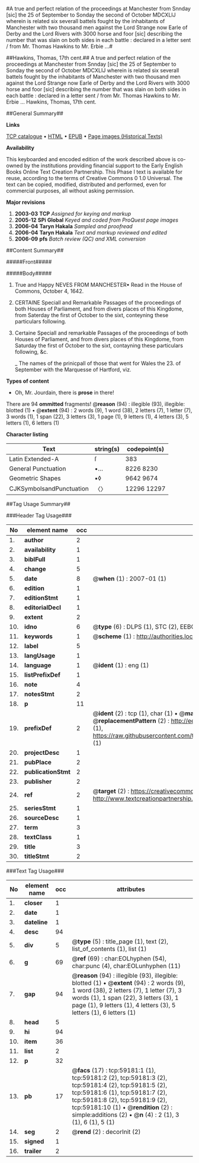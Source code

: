 #A true and perfect relation of the proceedings at Manchester from Snnday [sic] the 25 of September to Sonday the second of October MDCXLIJ wherein is related six severall battels fought by the inhabitants of Manchester with two thousand men against the Lord Strange now Earle of Derby and the Lord Rivers with 3000 horse and foor [sic] describing the number that was slain on both sides in each battle : declared in a letter sent / from Mr. Thomas Hawkins to Mr. Erbie ...#

##Hawkins, Thomas, 17th cent.##
A true and perfect relation of the proceedings at Manchester from Snnday [sic] the 25 of September to Sonday the second of October MDCXLIJ wherein is related six severall battels fought by the inhabitants of Manchester with two thousand men against the Lord Strange now Earle of Derby and the Lord Rivers with 3000 horse and foor [sic] describing the number that was slain on both sides in each battle : declared in a letter sent / from Mr. Thomas Hawkins to Mr. Erbie ...
Hawkins, Thomas, 17th cent.

##General Summary##

**Links**

[TCP catalogue](http://www.ota.ox.ac.uk/tcp/)  • 
[HTML](http://tei.it.ox.ac.uk/tcp/Texts-HTML/free/A43/A43102.html)  • 
[EPUB](http://tei.it.ox.ac.uk/tcp/Texts-EPUB/free/A43/A43102.epub) • 
[Page images (Historical Texts)](https://data.historicaltexts.jisc.ac.uk/view?pubId=eebo-12303114e&pageId=eebo-12303114e-59181-1)

**Availability**

This keyboarded and encoded edition of the
	       work described above is co-owned by the institutions
	       providing financial support to the Early English Books
	       Online Text Creation Partnership. This Phase I text is
	       available for reuse, according to the terms of Creative
	       Commons 0 1.0 Universal. The text can be copied,
	       modified, distributed and performed, even for
	       commercial purposes, all without asking permission.

**Major revisions**

1. __2003-03__ __TCP__ *Assigned for keying and markup*
1. __2005-12__ __SPi Global__ *Keyed and coded from ProQuest page images*
1. __2006-04__ __Taryn Hakala__ *Sampled and proofread*
1. __2006-04__ __Taryn Hakala__ *Text and markup reviewed and edited*
1. __2006-09__ __pfs__ *Batch review (QC) and XML conversion*

##Content Summary##

#####Front#####

#####Body#####

1. True and Happy NEVES FROM MANCHESTER▪ Read in the House of Commons, October 4, 1642.

1. CERTAINE Speciall and Remarkable Passages of the proceedings of both Houses of Parliament, and from divers places of this Kingdome, from Saterday the first of October to the sixt, conteyning these particulars following.

1. Certaine Speciall and remarkable Passages of the proceedings of both Houses of Parliament, and from divers places of this Kingdome, from Saturday the first of October to the sixt, contayning these particulars following, &c.

    _ The names of the prinicpall of those that went for Wales the 23. of September with the Marquesse of Hartford, viz.

**Types of content**

  * Oh, Mr. Jourdain, there is **prose** in there!

There are 94 **ommitted** fragments! 
 @__reason__ (94) : illegible (93), illegible: blotted (1)  •  @__extent__ (94) : 2 words (9), 1 word (38), 2 letters (7), 1 letter (7), 3 words (1), 1 span (22), 3 letters (3), 1 page (1), 9 letters (1), 4 letters (3), 5 letters (1), 6 letters (1)

**Character listing**


|Text|string(s)|codepoint(s)|
|---|---|---|
|Latin Extended-A|ſ|383|
|General Punctuation|•…|8226 8230|
|Geometric Shapes|▪◊|9642 9674|
|CJKSymbolsandPunctuation|〈〉|12296 12297|

##Tag Usage Summary##

###Header Tag Usage###

|No|element name|occ|attributes|
|---|---|---|---|
|1.|__author__|2||
|2.|__availability__|1||
|3.|__biblFull__|1||
|4.|__change__|5||
|5.|__date__|8| @__when__ (1) : 2007-01 (1)|
|6.|__edition__|1||
|7.|__editionStmt__|1||
|8.|__editorialDecl__|1||
|9.|__extent__|2||
|10.|__idno__|6| @__type__ (6) : DLPS (1), STC (2), EEBO-CITATION (1), OCLC (1), VID (1)|
|11.|__keywords__|1| @__scheme__ (1) : http://authorities.loc.gov/ (1)|
|12.|__label__|5||
|13.|__langUsage__|1||
|14.|__language__|1| @__ident__ (1) : eng (1)|
|15.|__listPrefixDef__|1||
|16.|__note__|4||
|17.|__notesStmt__|2||
|18.|__p__|11||
|19.|__prefixDef__|2| @__ident__ (2) : tcp (1), char (1)  •  @__matchPattern__ (2) : ([0-9\-]+):([0-9IVX]+) (1), (.+) (1)  •  @__replacementPattern__ (2) : http://eebo.chadwyck.com/downloadtiff?vid=$1&page=$2 (1), https://raw.githubusercontent.com/textcreationpartnership/Texts/master/tcpchars.xml#$1 (1)|
|20.|__projectDesc__|1||
|21.|__pubPlace__|2||
|22.|__publicationStmt__|2||
|23.|__publisher__|2||
|24.|__ref__|2| @__target__ (2) : https://creativecommons.org/publicdomain/zero/1.0/ (1), http://www.textcreationpartnership.org/docs/. (1)|
|25.|__seriesStmt__|1||
|26.|__sourceDesc__|1||
|27.|__term__|3||
|28.|__textClass__|1||
|29.|__title__|3||
|30.|__titleStmt__|2||


###Text Tag Usage###

|No|element name|occ|attributes|
|---|---|---|---|
|1.|__closer__|1||
|2.|__date__|1||
|3.|__dateline__|1||
|4.|__desc__|94||
|5.|__div__|5| @__type__ (5) : title_page (1), text (2), list_of_contents (1), list (1)|
|6.|__g__|69| @__ref__ (69) : char:EOLhyphen (54), char:punc (4), char:EOLunhyphen (11)|
|7.|__gap__|94| @__reason__ (94) : illegible (93), illegible: blotted (1)  •  @__extent__ (94) : 2 words (9), 1 word (38), 2 letters (7), 1 letter (7), 3 words (1), 1 span (22), 3 letters (3), 1 page (1), 9 letters (1), 4 letters (3), 5 letters (1), 6 letters (1)|
|8.|__head__|5||
|9.|__hi__|94||
|10.|__item__|36||
|11.|__list__|2||
|12.|__p__|32||
|13.|__pb__|17| @__facs__ (17) : tcp:59181:1 (1), tcp:59181:2 (2), tcp:59181:3 (2), tcp:59181:4 (2), tcp:59181:5 (2), tcp:59181:6 (1), tcp:59181:7 (2), tcp:59181:8 (2), tcp:59181:9 (2), tcp:59181:10 (1)  •  @__rendition__ (2) : simple:additions (2)  •  @__n__ (4) : 2 (1), 3 (1), 6 (1), 5 (1)|
|14.|__seg__|2| @__rend__ (2) : decorInit (2)|
|15.|__signed__|1||
|16.|__trailer__|2||
